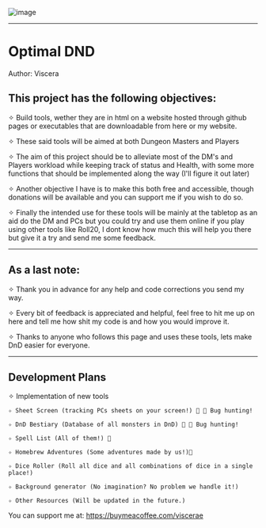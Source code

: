![image](https://github.com/user-attachments/assets/c815c430-8986-431d-a84d-ff751f7c6cfb)

__________________________________________________________________________________________________________________________________________________

# Optimal DND

Author: Viscera

## This project has the following objectives:

✧ Build tools, wether they are in html on a website hosted through github pages or executables that are downloadable from here or my website.

✧ These said tools will be aimed at both Dungeon Masters and Players

✧ The aim of this project should be to alleviate most of the DM's and Players workload while keeping track of status and Health, with some more functions that should be implemented along the way (I'll figure it out later)

✧ Another objective I have is to make this both free and accessible, though donations will be available and you can support me if you wish to do so.

✧ Finally the intended use for these tools will be mainly at the tabletop as an aid do the DM and PCs but you could try and use them online if you play using other tools like Roll20, I dont know how much this will help you there but give it a try and send me some feedback.
__________________________________________________________________________________________________________________________________________________

## As a last note:

✧ Thank you in advance for any help and code corrections you send my way.

✧ Every bit of feedback is appreciated and helpful, feel free to hit me up on here and tell me how shit my code is and how you would improve it.

✧ Thanks to anyone who follows this page and uses these tools, lets make DnD easier for everyone.

__________________________________________________________________________________________________________________________________________________

## Development Plans

✧ Implementation of new tools

    ✧ Sheet Screen (tracking PCs sheets on your screen!) 🚧 🐛 Bug hunting!

    ✧ DnD Bestiary (Database of all monsters in DnD) 🚧 🐛 Bug hunting!

    ✧ Spell List (All of them!) 🚧

    ✧ Homebrew Adventures (Some adventures made by us!)🚧

    ✧ Dice Roller (Roll all dice and all combinations of dice in a single place!)

    ✧ Background generator (No imagination? No problem we handle it!)

    ✧ Other Resources (Will be updated in the future.)


You can support me at:
https://buymeacoffee.com/viscerae


